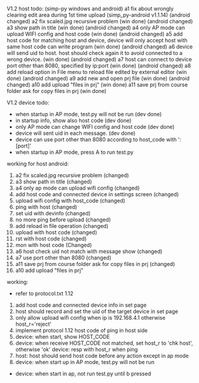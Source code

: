 V1.2 host todo: (simp-py windows and android)
  a1 fix about wrongly clearing edit area during 1st time upload (simp_py-android v1.1.14) (android changed)
  a2 fix scaled.jpg recursive problem (win done) (android changed) 
  a3 show path in title  (win done)  (android changed)
  a4 only AP mode can upload WIFI config and host code (win done) (android changed) 
  a5 add host code for matching host and device, device will only accept host with same host code can write program (win done) (android changed)
  a6 device will send uid to host. host should check again it to avoid connected to a wrong device. (win done) (android changed)
  a7 host can connect to device port other than 8080, specified by ip:port (win done) (android changed)
  a8 add reload option in File menu to reload file edited by external editor (win done) (android changed)
  a9 add new and open prj file (win done) (android changed)
  a10 add upload "files in prj" (win done)
  a11 save prj from course folder ask for copy files in prj (win done)
  
V1.2 device todo:
  * when startup in AP mode, test.py will not be run (dev done)
  * in startup info, show also host code (dev done)
  * only AP mode can change WIFI config and host code (dev done)
  * device will sent uid in each message. (dev done)
  * device can use port other than 8080 according to host_code with ':[port]'
  * when startup in AP mode, press A to run test.py

working for host android:
  1. a2 fix scaled.jpg recursive problem (changed)
  2. a3 show path in title (changed)
  3. a4 only ap mode can upload wifi config (changed)
  4. add host code and connected device in settings screen (changed)
  5. upload wifi config with host_code (changed)
  6. ping with host (changed)
  7. set uid with devinfo (changed)
  8. no more ping before upload (changed)
  9. add reload in file operation (changed)
  10. upload with host code (changed)
  11. rst with host code (changed)
  12. mon with host code (Changed)
  13. a6 host check uid not match with message show (changed)
  14. a7 use port other than 8080 (changed)
  15. a11 save prj from course folder ask for copy files in prj (changed)
  16. a10 add upload "files in prj"
  
working:
  * refer to protocol.txt 1.12
  1. add host code and connected device info in set page
  2. host should record and set the uid of the target device in set page
  3. only allow upload wifi config when ip is 192.168.4.1 otherwise host_r='reject'
  4. implement protocol 1.12 host code of ping in host side
  5. device: when start, show HOST_CODE
  6. device: when receive HOST_CODE not matched, set host_r to 'chk host', otherwise 'ok'
     device: resp with host_r when ping
  7. host: host should send host code before any action except in ap mode
  8. device: when start up in AP mode, test.py will not be run
  - device: when start in ap, not run test.py until b pressed  